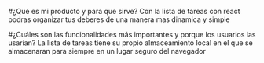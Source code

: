 #¿Qué es mi producto y para que sirve?
Con la lista de tareas con react podras organizar tus deberes de una manera mas dinamica y simple

#¿Cuáles son las funcionalidades más importantes y porque los usuarios las usarían?
La lista de tareas tiene su propio almaceamiento local en el que se almacenaran para siempre en un lugar seguro del navegador
